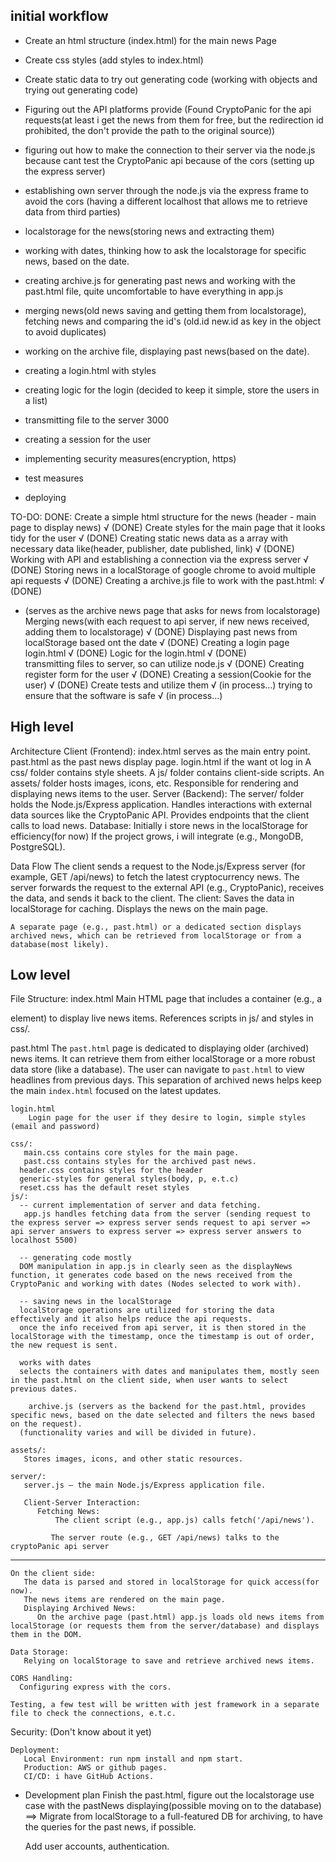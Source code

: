 ## initial workflow

- Create an html structure  (index.html) for the main news Page 

- Create css styles (add styles to index.html)

- Create static data to try out generating code (working with objects and trying out generating code)

- Figuring out the API platforms provide (Found CryptoPanic for the api requests(at least i get the news from them for free, but the redirection id prohibited, the don't provide the path to the original source))

- figuring out how to make the connection to their server via the node.js because cant test the CryptoPanic api because of the cors (setting up the express server)

- establishing own server through the node.js via the express frame to avoid the cors (having a different localhost that allows me to retrieve data from third parties)

- localstorage for the news(storing news and extracting them)

- working with dates, thinking how to ask the localstorage for specific news, based on the date.
- creating archive.js for generating past news and working with the past.html file, quite uncomfortable to have everything in app.js

- merging news(old news saving and getting them from localstorage), fetching news and comparing the id's (old.id new.id as key in the object to avoid duplicates) 
- working on the archive file, displaying past news(based on the date).

- creating a login.html with styles

- creating logic for the login (decided to keep it simple, store the users in a list)

- transmitting file to the server 3000

- creating a session for the user  

- implementing security measures(encryption, https)

- test measures

- deploying 

TO-DO:																																			DONE: 
Create a simple html structure for the news (header - main page to display news)											√ (DONE)
Create styles for the main page that it looks tidy for the user																√ (DONE)
Creating static news data as a array with necessary data like(header, publisher, date published, link)			√ (DONE)
Working with API and establishing a connection via the express server														√ (DONE)
Storing news in a localStorage of google chrome to avoid multiple api requests											√ (DONE)
Creating a archive.js file to work with the past.html:																			√ (DONE)
- (serves as the archive news page that asks for news from localstorage)													
Merging news(with each request to api server, if new news received, adding them to localstorage)					√ (DONE)
Displaying past news from localStorage based ont the date 																		√ (DONE)
Creating a login page login.html																											√ (DONE)
Logic for the login.html 																													√ (DONE)	
transmitting files to server, so can utilize node.js																				√ (DONE)
Creating register form for the user																										√ (DONE)
Creating a session(Cookie for the user)																								√ (DONE)
Create tests and utilize them 																											√ (in process...)
trying to ensure that the software is safe 																							√ (in process...)


## High level

Architecture
	Client (Frontend):
	   index.html serves as the main entry point.
      past.html as the past news display page.
		login.html if the want ot log in
	   A css/ folder contains style sheets.
	   A js/ folder contains client-side scripts.
	   An assets/ folder hosts images, icons, etc.
	   Responsible for rendering and displaying news items to the user.
	Server (Backend):
	   The server/ folder holds the Node.js/Express application.
      Handles interactions with external data sources like the CryptoPanic API.
	   Provides endpoints that the client calls to load news.
	Database:
	   Initially i store news in the localStorage for efficiency(for now) 
	   If the project grows, i will integrate (e.g., MongoDB, PostgreSQL).

Data Flow
	   The client sends a request to the Node.js/Express server (for example, GET /api/news) to fetch the latest cryptocurrency news.
	   The server forwards the request to the external API (e.g., CryptoPanic), receives the data, and sends it back to the client.
	The client:
	   Saves the data in localStorage for caching.
	   Displays the news on the main page.

	A separate page (e.g., past.html) or a dedicated section displays archived news, which can be retrieved from localStorage or from a database(most likely).


## Low level

File Structure:
	index.html
	   Main HTML page that includes a container (e.g., a <div> element) to display live news items.
	   References scripts in js/ and styles in css/.

   past.html
      The `past.html` page is dedicated to displaying older (archived) news items. It can retrieve them from either localStorage or a more robust data store (like a database). The user can navigate to `past.html` to view headlines from previous days. This separation of archived news helps keep the main `index.html` focused on the latest updates.

	login.html
		Login page for the user if they desire to login, simple styles (email and password)	

	css/:
	   main.css contains core styles for the main page.
	   past.css contains styles for the archived past news.
      header.css contains styles for the header
      generic-styles for general styles(body, p, e.t.c)
      reset.css has the default reset styles
	js/: 
      -- current implementation of server and data fetching.
	   app.js handles fetching data from the server (sending request to the express server => express server sends request to api server => api server answers to express server => express server answers to localhost 5500)
      
      -- generating code mostly
      DOM manipulation in app.js in clearly seen as the displayNews function, it generates code based on the news received from the CryptoPanic and working with dates (Nodes selected to work with).

      -- saving news in the localStorage
      localStorage operations are utilized for storing the data effectively and it also helps reduce the api requests.
      once the info received from api server, it is then stored in the localStorage with the timestamp, once the timestamp is out of order, the new request is sent.  
      
      works with dates 
      selects the containers with dates and manipulates them, mostly seen in the past.html on the client side, when user wants to select previous dates.

		archive.js (servers as the backend for the past.html, provides specific news, based on the date selected and filters the news based on the request).
      (functionality varies and will be divided in future).

	assets/:
	   Stores images, icons, and other static resources.

	server/:
	   server.js — the main Node.js/Express application file.
	   
	   Client-Server Interaction:
	      Fetching News:
		      The client script (e.g., app.js) calls fetch('/api/news').

	         The server route (e.g., GET /api/news) talks to the cryptoPanic api server
------------------------------------------------------------------------------------
	On the client side:
	   The data is parsed and stored in localStorage for quick access(for now).
	   The news items are rendered on the main page.
	   Displaying Archived News:
	      On the archive page (past.html) app.js loads old news items from localStorage (or requests them from the server/database) and displays them in the DOM.

	Data Storage:
	   Relying on localStorage to save and retrieve archived news items.

	CORS Handling:
      Configuring express with the cors.

	Testing, a few test will be written with jest framework in a separate file to check the connections, e.t.c.

   Security:
	   (Don't know about it yet)

	Deployment:
	   Local Environment: run npm install and npm start.
	   Production: AWS or github pages.
	   CI/CD: i have GitHub Actions.


- Development plan
   Finish the past.html, figure out the localstorage use case with the pastNews displaying(possible moving on to the database) ==> Migrate from localStorage to a full-featured DB for archiving, to have the queries for the past news, if possible.

	Add user accounts, authentication.


